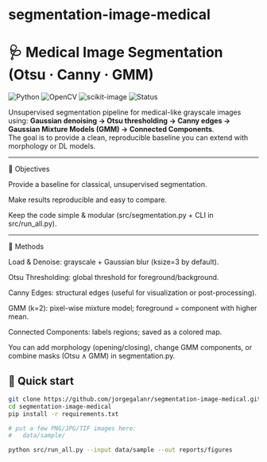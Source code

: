 # segmentation-image-medical

# 🩺 Medical Image Segmentation (Otsu · Canny · GMM)

![Python](https://img.shields.io/badge/Python-3.10+-blue)
![OpenCV](https://img.shields.io/badge/OpenCV-4.x-informational)
![scikit-image](https://img.shields.io/badge/scikit--image-0.23-green)
![Status](https://img.shields.io/badge/status-ready-brightgreen)

Unsupervised segmentation pipeline for medical-like grayscale images using:
**Gaussian denoising → Otsu thresholding → Canny edges → Gaussian Mixture Models (GMM) → Connected Components**.  
The goal is to provide a clean, reproducible baseline you can extend with morphology or DL models.

---

🎯 Objectives

Provide a baseline for classical, unsupervised segmentation.

Make results reproducible and easy to compare.

Keep the code simple & modular (src/segmentation.py + CLI in src/run_all.py).

---

🧠 Methods

Load & Denoise: grayscale + Gaussian blur (ksize=3 by default).

Otsu Thresholding: global threshold for foreground/background.

Canny Edges: structural edges (useful for visualization or post-processing).

GMM (k=2): pixel-wise mixture model; foreground = component with higher mean.

Connected Components: labels regions; saved as a colored map.

You can add morphology (opening/closing), change GMM components, or combine masks (Otsu ∧ GMM) in segmentation.py.

## 🚀 Quick start
```bash
git clone https://github.com/jorgegalanr/segmentation-image-medical.git
cd segmentation-image-medical
pip install -r requirements.txt

# put a few PNG/JPG/TIF images here:
#   data/sample/

python src/run_all.py --input data/sample --out reports/figures
